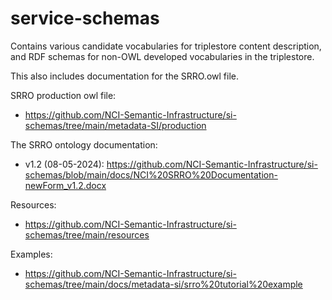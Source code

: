 # service-schemas
Contains various candidate vocabularies for triplestore content description, and RDF schemas for non-OWL developed vocabularies in the triplestore.

This also includes documentation for the SRRO.owl file.

SRRO production owl file:
- https://github.com/NCI-Semantic-Infrastructure/si-schemas/tree/main/metadata-SI/production
  
The SRRO ontology documentation:
- v1.2 (08-05-2024): https://github.com/NCI-Semantic-Infrastructure/si-schemas/blob/main/docs/NCI%20SRRO%20Documentation-newForm_v1.2.docx 

Resources:
- https://github.com/NCI-Semantic-Infrastructure/si-schemas/tree/main/resources 

Examples:
- https://github.com/NCI-Semantic-Infrastructure/si-schemas/tree/main/docs/metadata-si/srro%20tutorial%20example 
